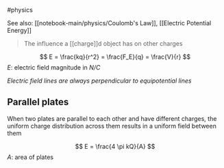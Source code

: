 #physics 

See also: [[notebook-main/physics/Coulomb's Law]], [[Electric Potential Energy]]

> The influence a [[charge]]d object has on other charges

$$ E = \frac{kq}{r^2} = \frac{F_E}{q} = \frac{V}{r} $$
$E$: electric field magnitude in *N/C*

*Electric field lines are always perpendicular to equipotential lines*

## Parallel plates
When two plates are parallel to each other and have different charges, the uniform charge distribution across them results in a uniform field between them

$$ E = \frac{4 \pi kQ}{A} $$
$A$: area of plates